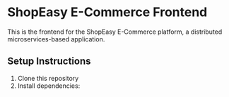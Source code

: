 # ShopEasy E-Commerce Frontend

This is the frontend for the ShopEasy E-Commerce platform, a distributed microservices-based application.

## Setup Instructions

1. Clone this repository
2. Install dependencies: